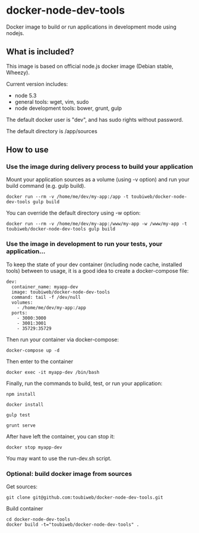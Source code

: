# docker-node-dev-tools

Docker image to build or run applications in development mode using nodejs.

## What is included?

This image is based on official node.js docker image (Debian stable, Wheezy). 

Current version includes:
* node 5.3
* general tools: wget, vim, sudo
* node development tools: bower, grunt, gulp

The default docker user is "dev", and has sudo rights without password.

The default directory is /app/sources

## How to use
	
### Use the image during delivery process to build your application

Mount your application sources as a volume (using -v option) and run your build command (e.g. gulp build).

	docker run --rm -v /home/me/dev/my-app:/app -t toubiweb/docker-node-dev-tools gulp build

You can override the default directory using -w option:

	docker run --rm -v /home/me/dev/my-app:/www/my-app -w /www/my-app -t toubiweb/docker-node-dev-tools gulp build

### Use the image in development to run your tests, your application...

To keep the state of your dev container (including node cache, installed tools) between to usage, it is a good idea to create a docker-compose file:

	dev:
	  container_name: myapp-dev
	  image: toubiweb/docker-node-dev-tools
	  command: tail -f /dev/null
	  volumes:
		- /home/me/dev/my-app:/app
	  ports:
		- 3000:3000
		- 3001:3001
		- 35729:35729

Then run your container via docker-compose:

	docker-compose up -d

Then enter to the container

	docker exec -it myapp-dev /bin/bash

Finally, run the commands to build, test, or run your application:

	npm install
	
	docker install

	gulp test
	
	grunt serve
	
After have left the container, you can stop it:

	docker stop myapp-dev
	

You may want to use the run-dev.sh script.


### Optional: build docker image from sources

Get sources:

	git clone git@github.com:toubiweb/docker-node-dev-tools.git

Build container

	cd docker-node-dev-tools
	docker build -t="toubiweb/docker-node-dev-tools" .
